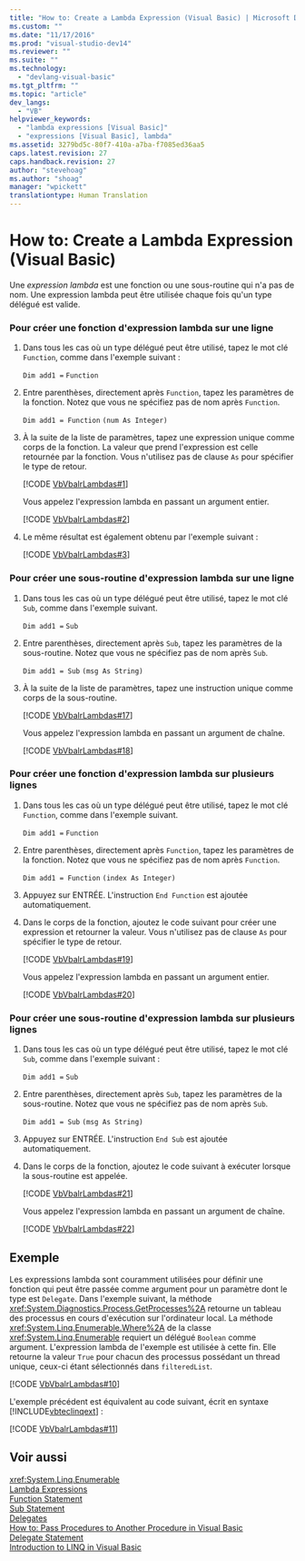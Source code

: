 ```yaml
---
title: "How to: Create a Lambda Expression (Visual Basic) | Microsoft Docs"
ms.custom: ""
ms.date: "11/17/2016"
ms.prod: "visual-studio-dev14"
ms.reviewer: ""
ms.suite: ""
ms.technology: 
  - "devlang-visual-basic"
ms.tgt_pltfrm: ""
ms.topic: "article"
dev_langs: 
  - "VB"
helpviewer_keywords: 
  - "lambda expressions [Visual Basic]"
  - "expressions [Visual Basic], lambda"
ms.assetid: 3279bd5c-80f7-410a-a7ba-f7085ed36aa5
caps.latest.revision: 27
caps.handback.revision: 27
author: "stevehoag"
ms.author: "shoag"
manager: "wpickett"
translationtype: Human Translation
---
```

# How to: Create a Lambda Expression (Visual Basic)
Une *expression lambda* est une fonction ou une sous\-routine qui n'a pas de nom.  Une expression lambda peut être utilisée chaque fois qu'un type délégué est valide.  
  
### Pour créer une fonction d'expression lambda sur une ligne  
  
1.  Dans tous les cas où un type délégué peut être utilisé, tapez le mot clé `Function`, comme dans l'exemple suivant :  
  
     `Dim add1 =`   `Function`  
  
2.  Entre parenthèses, directement après `Function`, tapez les paramètres de la fonction.  Notez que vous ne spécifiez pas de nom après `Function`.  
  
     `Dim add1 = Function`   `(num As Integer)`  
  
3.  À la suite de la liste de paramètres, tapez une expression unique comme corps de la fonction.  La valeur que prend l'expression est celle retournée par la fonction.  Vous n'utilisez pas de clause `As` pour spécifier le type de retour.  
  
     [!CODE [VbVbalrLambdas#1](../CodeSnippet/VS_Snippets_VBCSharp/VbVbalrLambdas#1)]  
  
     Vous appelez l'expression lambda en passant un argument entier.  
  
     [!CODE [VbVbalrLambdas#2](../CodeSnippet/VS_Snippets_VBCSharp/VbVbalrLambdas#2)]  
  
4.  Le même résultat est également obtenu par l'exemple suivant :  
  
     [!CODE [VbVbalrLambdas#3](../CodeSnippet/VS_Snippets_VBCSharp/VbVbalrLambdas#3)]  
  
### Pour créer une sous\-routine d'expression lambda sur une ligne  
  
1.  Dans tous les cas où un type délégué peut être utilisé, tapez le mot clé `Sub`, comme dans l'exemple suivant.  
  
     `Dim add1 =`   `Sub`  
  
2.  Entre parenthèses, directement après `Sub`, tapez les paramètres de la sous\-routine.  Notez que vous ne spécifiez pas de nom après `Sub`.  
  
     `Dim add1 = Sub`   `(msg As String)`  
  
3.  À la suite de la liste de paramètres, tapez une instruction unique comme corps de la sous\-routine.  
  
     [!CODE [VbVbalrLambdas#17](../CodeSnippet/VS_Snippets_VBCSharp/VbVbalrLambdas#17)]  
  
     Vous appelez l'expression lambda en passant un argument de chaîne.  
  
     [!CODE [VbVbalrLambdas#18](../CodeSnippet/VS_Snippets_VBCSharp/VbVbalrLambdas#18)]  
  
### Pour créer une fonction d'expression lambda sur plusieurs lignes  
  
1.  Dans tous les cas où un type délégué peut être utilisé, tapez le mot clé `Function`, comme dans l'exemple suivant.  
  
     `Dim add1 =`   `Function`  
  
2.  Entre parenthèses, directement après `Function`, tapez les paramètres de la fonction.  Notez que vous ne spécifiez pas de nom après `Function`.  
  
     `Dim add1 = Function`   `(index As Integer)`  
  
3.  Appuyez sur ENTRÉE.  L'instruction `End Function` est ajoutée automatiquement.  
  
4.  Dans le corps de la fonction, ajoutez le code suivant pour créer une expression et retourner la valeur.  Vous n'utilisez pas de clause `As` pour spécifier le type de retour.  
  
     [!CODE [VbVbalrLambdas#19](../CodeSnippet/VS_Snippets_VBCSharp/VbVbalrLambdas#19)]  
  
     Vous appelez l'expression lambda en passant un argument entier.  
  
     [!CODE [VbVbalrLambdas#20](../CodeSnippet/VS_Snippets_VBCSharp/VbVbalrLambdas#20)]  
  
### Pour créer une sous\-routine d'expression lambda sur plusieurs lignes  
  
1.  Dans tous les cas où un type délégué peut être utilisé, tapez le mot clé `Sub`, comme dans l'exemple suivant :  
  
     `Dim add1 =`   `Sub`  
  
2.  Entre parenthèses, directement après `Sub`, tapez les paramètres de la sous\-routine.  Notez que vous ne spécifiez pas de nom après `Sub`.  
  
     `Dim add1 = Sub`  `(msg As String)`  
  
3.  Appuyez sur ENTRÉE.  L'instruction `End Sub` est ajoutée automatiquement.  
  
4.  Dans le corps de la fonction, ajoutez le code suivant à exécuter lorsque la sous\-routine est appelée.  
  
     [!CODE [VbVbalrLambdas#21](../CodeSnippet/VS_Snippets_VBCSharp/VbVbalrLambdas#21)]  
  
     Vous appelez l'expression lambda en passant un argument de chaîne.  
  
     [!CODE [VbVbalrLambdas#22](../CodeSnippet/VS_Snippets_VBCSharp/VbVbalrLambdas#22)]  
  
## Exemple  
 Les expressions lambda sont couramment utilisées pour définir une fonction qui peut être passée comme argument pour un paramètre dont le type est `Delegate`.  Dans l'exemple suivant, la méthode <xref:System.Diagnostics.Process.GetProcesses%2A> retourne un tableau des processus en cours d'exécution sur l'ordinateur local.  La méthode <xref:System.Linq.Enumerable.Where%2A> de la classe <xref:System.Linq.Enumerable> requiert un délégué `Boolean` comme argument.  L'expression lambda de l'exemple est utilisée à cette fin.  Elle retourne la valeur `True` pour chacun des processus possédant un thread unique, ceux\-ci étant sélectionnés dans `filteredList`.  
  
 [!CODE [VbVbalrLambdas#10](../CodeSnippet/VS_Snippets_VBCSharp/VbVbalrLambdas#10)]  
  
 L'exemple précédent est équivalent au code suivant, écrit en syntaxe [!INCLUDE[vbteclinqext](../../../../csharp/getting-started/includes/vbteclinqext_md.md)] :  
  
 [!CODE [VbVbalrLambdas#11](../CodeSnippet/VS_Snippets_VBCSharp/VbVbalrLambdas#11)]  
  
## Voir aussi  
 <xref:System.Linq.Enumerable>   
 [Lambda Expressions](../../../../visual-basic/programming-guide/language-features/procedures/lambda-expressions.md)   
 [Function Statement](../../../../visual-basic/language-reference/statements/function-statement.md)   
 [Sub Statement](../../../../visual-basic/language-reference/statements/sub-statement.md)   
 [Delegates](../../../../visual-basic/programming-guide/language-features/delegates/delegates.md)   
 [How to: Pass Procedures to Another Procedure in Visual Basic](../../../../visual-basic/programming-guide/language-features/delegates/how-to-pass-procedures-to-another-procedure.md)   
 [Delegate Statement](../../../../visual-basic/language-reference/statements/delegate-statement.md)   
 [Introduction to LINQ in Visual Basic](../../../../visual-basic/programming-guide/language-features/linq/introduction-to-linq.md)